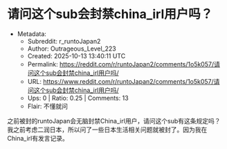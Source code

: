 # 请问这个sub会封禁china_irl用户吗？

- Metadata:
  - Subreddit: r_runtoJapan2
  - Author: Outrageous_Level_223
  - Created: 2025-10-13 13:40:11 UTC
  - Permalink: https://reddit.com/r/runtoJapan2/comments/1o5k057/请问这个sub会封禁china_irl用户吗/
  - URL: https://www.reddit.com/r/runtoJapan2/comments/1o5k057/请问这个sub会封禁china_irl用户吗/
  - Ups: 0 | Ratio: 0.25 | Comments: 13
  - Flair: 不懂就问


之前被封的runtoJapan会无脑封禁China_irl用户，请问这个sub有这条规定吗？
我之前考虑二润日本，所以问了一些日本生活相关问题就被封了。因为我在China_irl有发言记录。


